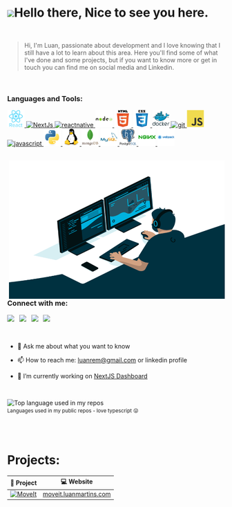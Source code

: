 <h1><a href="https://www.instagram.com/luanrem/"><img src="https://media.giphy.com/media/hvRJCLFzcasrR4ia7z/giphy.gif" width="25px"></a>Hello there, Nice to see you here.</h1>

<br />

> Hi, I'm Luan, passionate about development and I love knowing that I still have a lot to learn about this area. Here you'll find some of what I've done and some projects, but if you want to know more or get in touch you can find me on social media and Linkedin.

<br />

### Languages and Tools:
<p align="left"> 
<a href="https://reactjs.org/" target="_blank"> 
  <img src="https://raw.githubusercontent.com/devicons/devicon/master/icons/react/react-original-wordmark.svg" alt="react" width="40" height="40"/> 
</a> 
<a href="https://nextjs.org" target="_blank"> 
  <img src="https://upload.wikimedia.org/wikipedia/commons/thumb/8/8e/Nextjs-logo.svg/800px-Nextjs-logo.svg.png" alt="NextJs" height="40"/> 
</a> 
<a href="https://reactnative.dev/" target="_blank"> 
  <img src="https://reactnative.dev/img/header_logo.svg" alt="reactnative" width="40" height="40"/> 
</a> 
<a href="https://nodejs.org" target="_blank"> 
  <img src="https://raw.githubusercontent.com/devicons/devicon/master/icons/nodejs/nodejs-original-wordmark.svg" alt="nodejs" width="40" height="40"/> 
</a> 
<a href="https://www.w3.org/html/" target="_blank"> 
  <img src="https://raw.githubusercontent.com/devicons/devicon/master/icons/html5/html5-original-wordmark.svg" alt="html5" width="40" height="40"/> 
</a> 
<a href="https://www.w3schools.com/css/" target="_blank"> 
  <img src="https://raw.githubusercontent.com/devicons/devicon/master/icons/css3/css3-original-wordmark.svg" alt="css3" width="40" height="40"/> 
</a> 
<a href="https://www.docker.com/" target="_blank"> 
  <img src="https://raw.githubusercontent.com/devicons/devicon/master/icons/docker/docker-original-wordmark.svg" alt="docker" width="40" height="40"/> 
</a> 
<a href="https://git-scm.com/" target="_blank"> 
  <img src="https://www.vectorlogo.zone/logos/git-scm/git-scm-icon.svg" alt="git" width="40" height="40"/> 
</a>
<a href="https://developer.mozilla.org/en-US/docs/Web/JavaScript" target="_blank"> 
  <img src="https://raw.githubusercontent.com/devicons/devicon/master/icons/javascript/javascript-original.svg" alt="javascript" width="40" height="40"/> 
</a> 
<a href="https://www.typescriptlang.org/" target="_blank"> 
  <img src="https://upload.wikimedia.org/wikipedia/commons/4/4c/Typescript_logo_2020.svg" alt="javascript" width="40" height="40"/> 
</a>
<a href="https://www.python.org" target="_blank"> 
  <img src="https://raw.githubusercontent.com/devicons/devicon/master/icons/python/python-original.svg" alt="python" width="40" height="40"/> 
</a> 
<a href="https://www.linux.org/" target="_blank"> 
  <img src="https://raw.githubusercontent.com/devicons/devicon/master/icons/linux/linux-original.svg" alt="linux" width="40" height="40"/> 
</a> 
<a href="https://www.mongodb.com/" target="_blank"> 
  <img src="https://raw.githubusercontent.com/devicons/devicon/master/icons/mongodb/mongodb-original-wordmark.svg" alt="mongodb" width="40" height="40"/> 
</a> 
<a href="https://www.mysql.com/" target="_blank"> 
  <img src="https://raw.githubusercontent.com/devicons/devicon/master/icons/mysql/mysql-original-wordmark.svg" alt="mysql" width="40" height="40"/> 
</a> 
<a href="https://www.postgresql.org" target="_blank"> 
  <img src="https://raw.githubusercontent.com/devicons/devicon/master/icons/postgresql/postgresql-original-wordmark.svg" alt="postgresql" width="40" height="40"/> 
</a> 
<a href="https://www.nginx.com" target="_blank"> 
  <img src="https://raw.githubusercontent.com/devicons/devicon/master/icons/nginx/nginx-original.svg" alt="nginx" width="40" height="40"/> 
</a> 
<a href="https://webpack.js.org" target="_blank"> 
  <img src="https://raw.githubusercontent.com/devicons/devicon/d00d0969292a6569d45b06d3f350f463a0107b0d/icons/webpack/webpack-original-wordmark.svg" alt="webpack" width="40" height="40"/> 
</a> 
</p>

<br />


  <img align="right" alt="GIF" src="./img/code.gif" width="500" height="320" />

### Connect with me:
 
[<img src="https://www.svgrepo.com/show/353655/discord-icon.svg" width="3.5%"/>](https://discordapp.com/users/luanrem#0763)  &nbsp; [<img src="https://img.icons8.com/color/48/000000/linkedin.png" width="3.5%"/>](https://www.linkedin.com/in/luanrem) &nbsp; [<img src="https://img.icons8.com/fluent/48/000000/instagram-new.png" width="3.5%"/>](https://www.instagram.com/luanrem)  &nbsp; <a href="mailto:luanrem@gmail.com"> <img src="https://img.icons8.com/fluent/48/000000/gmail.png" width="3.5%"/></a>
  
<br />


- 💬 Ask me about what you want to know
- 📫 How to reach me: luanrem@gmail.com or linkedin profile
- 🔭 I’m currently working on [NextJS Dashboard](https://github.com/luanrem/ramaapp) 
    
    <br />
<div align="left">
  <img width="" src="https://github-readme-stats.vercel.app/api/top-langs/?username=luanrem&layout=compact&hide_title=1&card_width=300" alt="Top language used in my repos" />
  <br />
  <small>Languages used in my public repos - love typescript 😛</small>
  <br />
  <br />
</div>

<br />
<br />

# Projects:

| 🚀 **Project**  | 💻 **Website** |
| - | - |
| [![MoveIt](https://img.shields.io/static/v1?label=&message=MoveIt&color=000605&logo=github&logoColor=FFFFFF&labelColor=000605)](https://github.com/luanrem/moveit-next) | [moveit.luanmartins.com](https://moveit.luanmartins.com/) |
